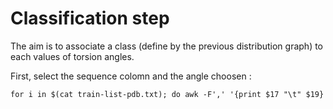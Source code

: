 # Classification step 

The aim is to associate a class (define by the previous distribution graph) to each values of torsion angles. 

First, select the sequence colomn and the angle choosen : 
```markdown
for i in $(cat train-list-pdb.txt); do awk -F',' '{print $17 "\t" $19}' ${i}-res.txt > ../header_train_20class/${i}.pdb_eta_second_seq_A.txt;done;
```

